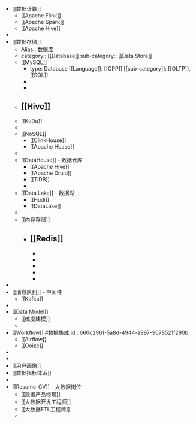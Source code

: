 - [[数据计算]]
	- [[Apache Flink]]
	- [[Apache Spark]]
	- [[Apache Hive]]
-
- [[数据存储]]
	- Alias:: 数据库
	- category:: [[Database]]
	  sub-category:: [[Data Store]]
	- [[MySQL]]
		- type: Database
		  [[Language]]: [[CPP]]
		  [[sub-category]]: [[OLTP]], [[SQL]]
		-
		-
	- [[Hive]]
		-
	- [[KuDu]]
	-
	- [[NoSQL]]
		- [[ClinkHouse]]
		- [[Apache Hbase]]
	-
	- [[DataHouse]] - 数据仓库
		- [[Apache Hive]]
		- [[Apache Druid]]
		- [[TiDB]]
		-
	- [[Data Lake]] - 数据湖
		- [[Hudi]]
		- [[DataLake]]
	-
	- [[内存存储]]
		- [[Redis]]
			-
			-
			-
			-
			-
			-
-
- [[消息队列]] - 中间件
	- [[Kafka]]
-
- [[Data Model]]
	- [[维度建模]]
	-
- [[Workflow]] #数据集成
  id:: 660c2961-5a8d-4944-a997-9678521f290b
	- [[Airflow]]
	- [[Ooize]]
-
-
- [[用户画像]]
- [[数据指标体系]]
-
- [[Resume-CV]] - 大数据岗位
	- [[数据产品经理]]
	- [[大数据开发工程师]]
	- [[大数据ETL工程师]]
	-